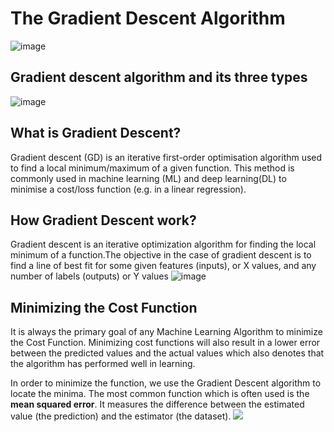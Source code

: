 # The Gradient Descent Algorithm
![image](https://user-images.githubusercontent.com/95150718/145144537-9f51d5b5-d5d6-4ea6-b2e2-4c1d1cc0c05d.png)

## Gradient descent algorithm and its three types
![image](https://user-images.githubusercontent.com/95150718/145144925-678977f0-a88a-417b-bf16-e648997e8d97.png)



## What is Gradient Descent?

Gradient descent (GD) is an iterative first-order optimisation algorithm used to find a local minimum/maximum of a given function. This method is commonly used in machine learning (ML) and deep learning(DL) to minimise a cost/loss function (e.g. in a linear regression).


## How Gradient Descent work?
Gradient descent is an iterative optimization algorithm for finding the local minimum of a function.The objective in the case of gradient descent is to find a line of best fit for some given features (inputs), or X values, and any number of labels (outputs) or Y values
![image](https://user-images.githubusercontent.com/95150718/145145136-91b69e95-4568-444f-b0e7-381f6cb2a7ca.png)


## Minimizing the Cost Function
It is always the primary goal of any Machine Learning Algorithm to minimize the Cost Function. 
Minimizing cost functions will also result in a lower error between the predicted values and the actual values which also denotes that the algorithm has performed well in learning. 

 In order to minimize the function, we  use the Gradient Descent algorithm to locate the minima. The most common function which is often used is the  **mean squared error**. It measures the difference between the estimated value (the prediction) and the estimator (the dataset).
 ![](https://d2o2utebsixu4k.cloudfront.net/media/images/1566459128498-Image-33.jpg)
